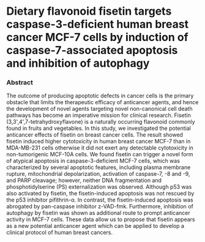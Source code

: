 # Dietary flavonoid fisetin targets caspase-3-deficient human breast cancer MCF-7 cells by induction of caspase-7-associated apoptosis and inhibition of autophagy

### Abstract

The outcome of producing apoptotic defects in cancer cells is the primary obstacle that limits the therapeutic efficacy of anticancer agents, and hence the development of novel agents targeting novel non-canonical cell death pathways has become an imperative mission for clinical research. Fisetin (3,3',4',7-tetrahydroxyflavone) is a naturally occurring flavonoid commonly found in fruits and vegetables. In this study, we investigated the potential anticancer effects of fisetin on breast cancer cells. The result showed fisetin induced higher cytotoxicity in human breast cancer MCF-7 than in MDA-MB-231 cells otherwise it did not exert any detectable cytotoxicity in non-tumorigenic MCF-10A cells. We found fisetin can trigger a novel form of atypical apoptosis in caspase-3-deficient MCF-7 cells, which was characterized by several apoptotic features, including plasma membrane rupture, mitochondrial depolarization, activation of caspase-7, -8 and -9, and PARP cleavage; however, neither DNA fragmentation and phosphotidylserine (PS) externalization was observed. Although p53 was also activated by fisetin, the fisetin-induced apoptosis was not rescued by the p53 inhibitor pifithrin-α. In contrast, the fisetin-induced apoptosis was abrogated by pan-caspase inhibitor z-VAD-fmk. Furthermore, inhibition of autophagy by fisetin was shown as additional route to prompt anticancer activity in MCF-7 cells. These data allow us to propose that fisetin appears as a new potential anticancer agent which can be applied to develop a clinical protocol of human breast cancers.